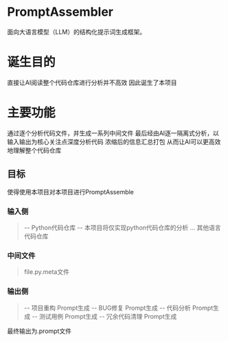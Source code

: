 # PromptAssembler
面向大语言模型（LLM）的结构化提示词生成框架。

# 诞生目的
直接让AI阅读整个代码仓库进行分析并不高效
因此诞生了本项目
# 主要功能
通过逐个分析代码文件，并生成一系列中间文件
最后经由AI逐一隔离式分析，以输入输出为核心关注点深度分析代码
浓缩后的信息汇总打包
从而让AI可以更高效地理解整个代码仓库

## 目标
使得使用本项目对本项目进行PromptAssemble

### 输入侧

> -- Python代码仓库 -- 本项目将仅实现python代码仓库的分析
... 其他语言代码仓库

### 中间文件
> file.py.meta文件

### 输出侧

> -- 项目重构 Prompt生成
> -- BUG修复 Prompt生成
> -- 代码分析 Prompt生成
> -- 测试用例 Prompt生成
> -- 冗余代码清理 Prompt生成

最终输出为.prompt文件
